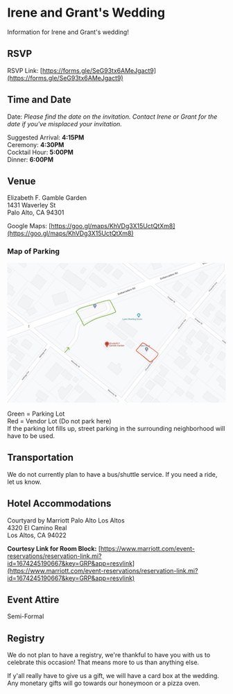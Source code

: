 # Irene and Grant's Wedding
Information for Irene and Grant's wedding!  

## RSVP
RSVP Link: [https://forms.gle/SeG93tx6AMeJgact9](https://forms.gle/SeG93tx6AMeJgact9)

## Time and Date
Date: *Please find the date on the invitation. Contact Irene or Grant for the date if you've misplaced your invitation.*  
  
Suggested Arrival: **4:15PM**  
Ceremony: **4:30PM**  
Cocktail Hour: **5:00PM**  
Dinner: **6:00PM**  

## Venue
Elizabeth F. Gamble Garden  
1431 Waverley St  
Palo Alto, CA 94301  
  
Google Maps: [https://goo.gl/maps/KhVDg3X15UctQtXm8](https://goo.gl/maps/KhVDg3X15UctQtXm8)  
  
### Map of Parking  
![Parking Map](/docs/assets/images/ParkingImage.jpg)

Green = Parking Lot   
Red = Vendor Lot (Do not park here)   
If the parking lot fills up, street parking in the surrounding neighborhood will have to be used. 

## Transportation
We do not currently plan to have a bus/shuttle service. If you need a ride, let us know.   

## Hotel Accommodations
Courtyard by Marriott Palo Alto Los Altos  
4320 El Camino Real  
Los Altos, CA 94022  
  
**Courtesy Link for Room Block:** [https://www.marriott.com/event-reservations/reservation-link.mi?id=1674245190667&key=GRP&app=resvlink](https://www.marriott.com/event-reservations/reservation-link.mi?id=1674245190667&key=GRP&app=resvlink)

## Event Attire
Semi-Formal

## Registry
We do not plan to have a registry, we're thankful to have you with us to celebrate this occasion! That means more to us than anything else.  

If y'all really have to give us a gift, we will have a card box at the wedding. Any monetary gifts will go towards our honeymoon or a pizza oven.  
